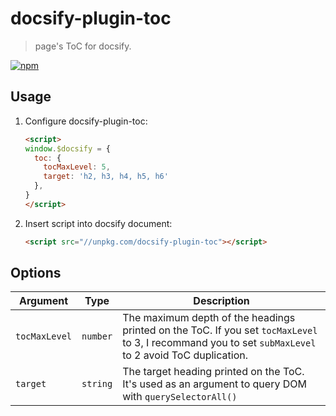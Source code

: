 # docsify-plugin-toc

> page's ToC for docsify.

[![npm](https://img.shields.io/npm/v/docsify-plugin-toc.svg?style=flat-square)](https://www.npmjs.com/package/docsify-plugin-toc)

## Usage

1. Configure docsify-plugin-toc:

    ```html
    <script>
    window.$docsify = {
      toc: {
        tocMaxLevel: 5,
        target: 'h2, h3, h4, h5, h6'
      },
    }
    </script>
    ```

2. Insert script into docsify document:

    ```html
    <script src="//unpkg.com/docsify-plugin-toc"></script>
    ```

## Options

| Argument | Type | Description |
| --- | --- | --- |
| `tocMaxLevel` | `number` | The maximum depth of the headings printed on the ToC. If you set `tocMaxLevel` to 3, I recommand you to set `subMaxLevel` to 2 avoid ToC duplication. |
| `target` | `string` | The target heading printed on the ToC. It's used as an argument to query DOM with `querySelectorAll()` |
